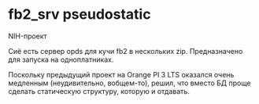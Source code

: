 # fb2_srv pseudostatic

NIH-проект

Сиё есть сервер opds для кучи fb2 в нескольких zip. Предназначено для запуска на одноплатниках.

Поскольку предыдущий проект на Orange PI 3 LTS оказался очень медленным (неудивительно, вобщем-то),
решил, что вместо БД проще сделать статическую структуру, которую и отдавать.

